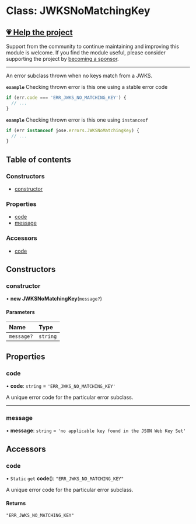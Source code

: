 # Class: JWKSNoMatchingKey

## [💗 Help the project](https://github.com/sponsors/panva)

Support from the community to continue maintaining and improving this module is welcome. If you find the module useful, please consider supporting the project by [becoming a sponsor](https://github.com/sponsors/panva).

---

An error subclass thrown when no keys match from a JWKS.

**`example`** Checking thrown error is this one using a stable error code

```js
if (err.code === 'ERR_JWKS_NO_MATCHING_KEY') {
  // ...
}
```

**`example`** Checking thrown error is this one using `instanceof`

```js
if (err instanceof jose.errors.JWKSNoMatchingKey) {
  // ...
}
```

## Table of contents

### Constructors

- [constructor](util_errors.JWKSNoMatchingKey.md#constructor)

### Properties

- [code](util_errors.JWKSNoMatchingKey.md#code)
- [message](util_errors.JWKSNoMatchingKey.md#message)

### Accessors

- [code](util_errors.JWKSNoMatchingKey.md#code-1)

## Constructors

### constructor

• **new JWKSNoMatchingKey**(`message?`)

#### Parameters

| Name | Type |
| :------ | :------ |
| `message?` | `string` |

## Properties

### code

• **code**: `string` = `'ERR_JWKS_NO_MATCHING_KEY'`

A unique error code for the particular error subclass.

___

### message

• **message**: `string` = `'no applicable key found in the JSON Web Key Set'`

## Accessors

### code

• `Static` `get` **code**(): ``"ERR_JWKS_NO_MATCHING_KEY"``

A unique error code for the particular error subclass.

#### Returns

``"ERR_JWKS_NO_MATCHING_KEY"``
